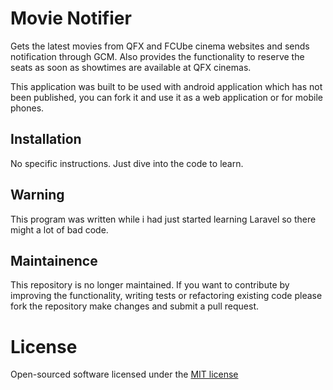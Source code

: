 # Movie Notifier

Gets the latest movies from QFX and FCUbe cinema websites and sends notification through GCM.
Also provides the functionality to reserve the seats as soon as showtimes are available at QFX cinemas.

This application was built to be used with android application which has not been published, you can fork it and use it as a web application or for mobile phones.

## Installation

No specific instructions. Just dive into the code to learn.

## Warning

This program was written while i had just started learning Laravel so there might a lot of bad code.

## Maintainence

This repository is no longer maintained. If you want to contribute by improving the functionality, writing tests or refactoring existing code please fork the repository make changes and submit a pull request.

# License

Open-sourced software licensed under the [MIT license](http://opensource.org/licenses/MIT)